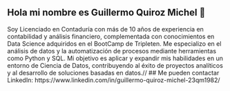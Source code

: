 ## Hola mi nombre es Guillermo Quiroz Michel 👋

<!--
**QMGuillermo23/QMGuillermo23** is a ✨ _special_ ✨ repository because its `README.md` (this file) appears on your GitHub profile.

Here are some ideas to get you started:

--!>
Soy Licenciado en Contaduría con más de 10 años de experiencia en contabilidad y análisis financiero, complementada con conocimientos en Data Science adquiridos en el BootCamp de Tripleten. Me especializo en el análisis de datos y la automatización de procesos mediante herramientas como Python y SQL. Mi objetivo es aplicar y expandir mis habilidades en un entorno de Ciencia de Datos, contribuyendo al éxito de proyectos analíticos y al desarrollo de soluciones basadas en datos.//


## Me pueden contactar LinkedIn: https://www.linkedin.com/in/guillermo-quiroz-michel-23qm1982/ 


